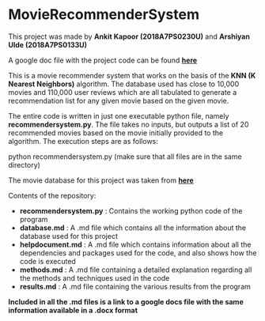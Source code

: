 # MovieRecommenderSystem

This project was made by **Ankit Kapoor (2018A7PS0230U)** and **Arshiyan Ulde (2018A7PS0133U)**

A google doc file with the project code can be found **[here](https://docs.google.com/document/d/1z1q6Oh120H23QrNxgsySyrqLpOPkwLUC/edit?usp=sharing&ouid=117806499075101418555&rtpof=true&sd=true)**

This is a movie recommender system that works on the basis of the **KNN (K Nearest Neighbors)** algorithm. The database used has close to 10,000 movies and 110,000 user reviews which are all tabulated to generate a recommendation list for any given movie based on the given movie.

The entire code is written in just one executable python file, namely **recommendersystem.py**. The file takes no inputs, but outputs a list of 20 recommended movies based on the movie initially provided to the algorithm. The execution steps are as follows:

  python recommendersystem.py
  (make sure that all files are in the same directory)

The movie database for this project was taken from **[here](https://github.com/Praful2000/YoutubeLectures/tree/master/Movie%20KNN)**

Contents of the repository:

* **recommendersystem.py** : Contains the working python code of the program
* **database.md** : A .md file which contains all the information about the database used for this project
* **helpdocument.md** : A .md file which contains information about all the dependencies and packages used for the code, and also shows how the code is executed
* **methods.md** : A .md file containing a detailed explanation regarding all the methods and techniques used in the code
* **results.md** : A .md file containing the various results from the program

**Included in all the .md files is a link to a google docs file with the same information available in a .docx format**
